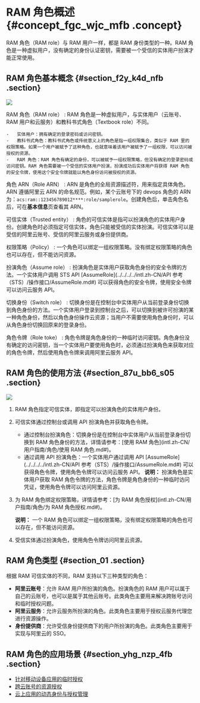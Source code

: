 # RAM 角色概述 {#concept_fgc_wjc_mfb .concept}

RAM 角色（RAM role）与 RAM 用户一样，都是 RAM 身份类型的一种。RAM 角色是一种虚拟用户，没有确定的身份认证密钥，需要被一个受信的实体用户扮演才能正常使用。

## RAM 角色基本概念 {#section_f2y_k4d_nfb .section}

![](http://static-aliyun-doc.oss-cn-hangzhou.aliyuncs.com/assets/img/23744/156212060314225_zh-CN.png)

 RAM 角色（RAM role）
 :   RAM 角色是一种虚拟用户，与实体用户（云账号、RAM 用户和云服务）和教科书式角色（Textbook role）不同。

    -   实体用户：拥有确定的登录密码或访问密钥。
    -   教科书式角色：教科书式角色或传统意义上的角色是指一组权限集合，类似于 RAM 里的权限策略。如果一个用户被赋予了这种角色，也就意味着该用户被赋予了一组权限，可以访问被授权的资源。
    -   RAM 角色：RAM 角色有确定的身份，可以被赋予一组权限策略，但没有确定的登录密码或访问密钥。RAM 角色需要被一个受信的实体用户扮演，扮演成功后实体用户将获得 RAM 角色的安全令牌，使用这个安全令牌就能以角色身份访问被授权的资源。

  角色 ARN（Role ARN）
 :   ARN 是角色的全局资源描述符，用来指定具体角色。ARN 遵循阿里云 ARN 的命名规范。例如，某个云账号下的 devops 角色的 ARN 为：`acs:ram::123456789012****:role/samplerole`。创建角色后，单击角色名后，可在**基本信息**页查看其 ARN。

  可信实体（Trusted entity）
 :   角色的可信实体是指可以扮演角色的实体用户身份。创建角色时必须指定可信实体，角色只能被受信的实体扮演。可信实体可以是受信的阿里云账号、受信的阿里云服务或身份提供商。

  权限策略（Policy）
 :   一个角色可以绑定一组权限策略。没有绑定权限策略的角色也可以存在，但不能访问资源。

  扮演角色（Assume role）
 :   扮演角色是实体用户获取角色身份的安全令牌的方法。一个实体用户调用 STS API [AssumeRole](../../../../intl.zh-CN/API 参考（STS）/操作接口/AssumeRole.md#) 可以获得角色的安全令牌，使用安全令牌可以访问云服务 API。

  切换身份（Switch role）
 :   切换身份是在控制台中实体用户从当前登录身份切换到角色身份的方法。一个实体用户登录到控制台之后，可以切换到被许可扮演的某一种角色身份，然后以角色身份操作云资源；当用户不需要使用角色身份时，可以从角色身份切换回原来的登录身份。

  角色令牌（Role toke）
 :   角色令牌是角色身份的一种临时访问密钥。角色身份没有确定的访问密钥，当一个实体用户要使用角色时，必须通过扮演角色来获取对应的角色令牌，然后使用角色令牌来调用阿里云服务 API。

 ## RAM 角色的使用方法 {#section_87u_bb6_s05 .section}

![](http://static-aliyun-doc.oss-cn-hangzhou.aliyuncs.com/assets/img/23744/156212060414219_zh-CN.png)

1.  RAM 角色指定可信实体，即指定可以扮演角色的实体用户身份。
2.  可信实体通过控制台或调用 API 扮演角色并获取角色令牌。

    -   通过控制台扮演角色：切换身份是在控制台中实体用户从当前登录身份切换到 RAM 角色身份的方法，详情请参考：[使用 RAM 角色](intl.zh-CN/用户指南/角色/使用 RAM 角色.md#)。
    -   通过调用 API 扮演角色：一个实体用户通过调用 API [AssumeRole](../../../../intl.zh-CN/API 参考（STS）/操作接口/AssumeRole.md#) 可以获得角色令牌，使用角色令牌可以访问云服务 API。
    **说明：** 扮演角色是实体用户获取 RAM 角色令牌的方法，角色令牌是角色身份的一种临时访问凭证，使用角色令牌可以访问阿里云资源。

3.  为 RAM 角色绑定权限策略，详情请参考：[为 RAM 角色授权](intl.zh-CN/用户指南/角色/为 RAM 角色授权.md#)。

    **说明：** 一个 RAM 角色可以绑定一组权限策略，没有绑定权限策略的角色也可以存在，但不能访问资源。

4.  受信实体通过扮演角色，使用角色令牌访问阿里云资源。

## RAM 角色类型 {#section_01 .section}

根据 RAM 可信实体的不同，RAM 支持以下三种类型的角色：

-   **阿里云账号**：允许 RAM 用户所扮演的角色。扮演角色的 RAM 用户可以属于自己的云账号，也可以是属于其他云账号。此类角色主要用来解决跨账号访问和临时授权问题。
-   **阿里云服务**：允许云服务所扮演的角色。此类角色主要用于授权云服务代理您进行资源操作。
-   **身份提供商**：允许受信身份提供商下的用户所扮演的角色。此类角色主要用于实现与阿里云的 SSO。

## RAM 角色的应用场景 {#section_yhg_nzp_4fb .section}

-   [针对移动设备应用的临时授权](../../../../intl.zh-CN/最佳实践/移动设备应用使用临时安全令牌访问阿里云.md#)
-   [跨云账号的资源授权](../../../../intl.zh-CN/最佳实践/跨云账号的资源授权.md#)
-   [云上应用的动态身份与授权管理](../../../../intl.zh-CN/最佳实践/云上应用的动态身份管理与授权.md#)

